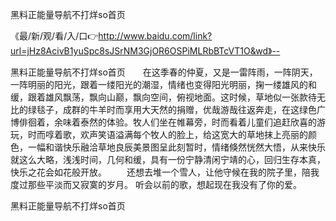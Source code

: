 黑料正能量导航不打烊so首页

《最/新/观/看/入/口👉http://www.baidu.com/link?url=jHz8AcivB1yuSpc8sJSrNM3GjOR6OSPiMLRbBTcVT1O&wd》--

黑料正能量导航不打烊so首页　　在这季春的仲夏，又是一雷阵雨，一阵阴天，一阵明丽的阳光，跟着一缕阳光的潮湿，情绪也变得阳光明丽，掬一缕雄风的和缓，跟着雄风飘荡，飘向山巅，飘向空间，俯视地面。这时候，草地似一张款待无比的绿毯子，成群的牛羊时而享用大天然的捐赠，优哉游哉往返奔走，在这绿色广博俳徊着，余味着泰然的体验。牧人们坐在帷幕旁，时而看着儿童们追赶欣喜的游玩，时而啍着歌，欢声笑语溢满每个牧人的脸上，给这宽大的草地抹上亮丽的颜色，一幅和谐快乐融洽草地良辰美景图呈此刻暂时，情绪倏然恍然大悟，从来快乐就这么大略，浅浅时间，几何和缓，具有一份宁静清闲宁靖的心，回归生存本真，快乐之花会如花般开放。
　　还想去堆一个雪人，让他守候在我的院子里，陪我度过那些平淡而又寂寞的岁月。
	听会以前的歌，想起现在我没有了你的爱。





黑料正能量导航不打烊so首页
